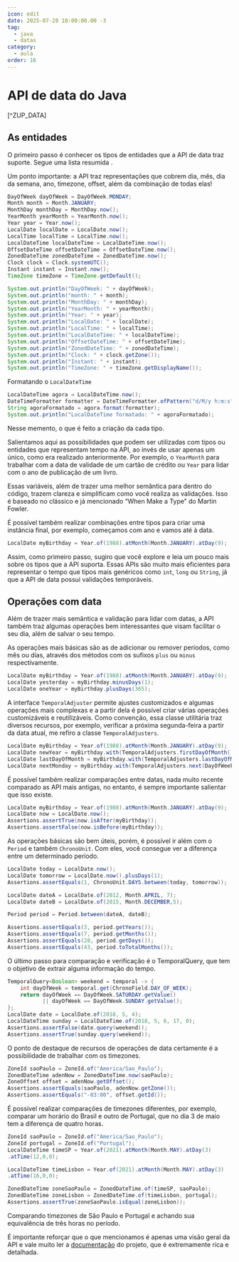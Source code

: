 ```yaml
---
icon: edit
date: 2025-07-28 18:00:00.00 -3
tag:
  - java
  - datas
category:
  - aula
order: 16
---
```


# API de data do Java

[^ZUP_DATA]

## As entidades

O primeiro passo é conhecer os tipos de entidades que a API de data traz suporte. Segue uma lista resumida . 

Um ponto importante: a API traz representações que cobrem dia, mês, dia da semana, ano, timezone, offset, além da combinação de todas elas! 


```java
DayOfWeek dayOfWeek = DayOfWeek.MONDAY;
Month month = Month.JANUARY;
MonthDay monthDay = MonthDay.now();
YearMonth yearMonth = YearMonth.now();
Year year = Year.now();
LocalDate localDate = LocalDate.now();
LocalTime localTime = LocalTime.now();
LocalDateTime localDateTime = LocalDateTime.now();
OffsetDateTime offsetDateTime = OffsetDateTime.now();
ZonedDateTime zonedDateTime = ZonedDateTime.now();
Clock clock = Clock.systemUTC();
Instant instant = Instant.now();
TimeZone timeZone = TimeZone.getDefault();

System.out.println("DayOfWeek: " + dayOfWeek);
System.out.println("month: " + month);
System.out.println("MonthDay: " + monthDay);
System.out.println("YearMonth: " + yearMonth);
System.out.println("Year: " + year);
System.out.println("LocalDate: " + localDate);
System.out.println("LocalTime: " + localTime);
System.out.println("LocalDateTime: " + localDateTime);
System.out.println("OffsetDateTime: " + offsetDateTime);
System.out.println("ZonedDateTime: " + zonedDateTime);
System.out.println("Clock: " + clock.getZone());
System.out.println("Instant: " + instant);
System.out.println("TimeZone: " + timeZone.getDisplayName());
```

Formatando o `LocalDateTime`


```java
LocalDateTime agora = LocalDateTime.now();
DateTimeFormatter formatter = DateTimeFormatter.ofPattern("d/M/y h:m:s");
String agoraFormatado = agora.format(formatter);
System.out.println("LocalDateTime formatado: " + agoraFormatado);
```


Nesse memento, o que é feito a criação da cada tipo.

Salientamos aqui as possibilidades que podem ser utilizadas com tipos ou entidades que representam tempo na API, ao invés de usar apenas um único, como era realizado anteriormente. Por exemplo, o `YearMonth` para trabalhar com a data de validade de um cartão de crédito ou `Year` para lidar com o ano de publicação de um livro.

Essas variáveis, além de trazer uma melhor semântica para dentro do código, trazem clareza e simplificam como você realiza as validações. Isso é baseado no clássico e já mencionado “When Make a Type” do Martin Fowler. 


É possível também realizar combinações entre tipos para criar uma instância final, por exemplo, começamos com ano e vamos até à data.

```java
LocalDate myBirthday = Year.of(1988).atMonth(Month.JANUARY).atDay(9);
```


Assim, como primeiro passo, sugiro que você explore e leia um pouco mais sobre os tipos que a API suporta. Essas APIs são muito mais eficientes para representar o tempo que tipos mais genéricos como `int`, `long` ou `String`, já que a API de data possui validações temporáveis.



## Operações com data

Além de trazer mais semântica e validação para lidar com datas, a API também traz algumas operações bem interessantes que visam facilitar o seu dia, além de salvar o seu tempo. 

As operações mais básicas são as de adicionar ou remover períodos, como mês ou dias, através dos métodos com os sufixos `plus` ou `minus` respectivamente.


```java
LocalDate myBirthday = Year.of(1988).atMonth(Month.JANUARY).atDay(9);
LocalDate yesterday = myBirthday.minusDays(1);
LocalDate oneYear = myBirthday.plusDays(365);
```


A interface `TemporalAdjuster` permite ajustes customizados e algumas operações mais complexas e a partir dela é possível criar várias operações customizáveis e reutilizáveis. Como convenção, essa classe utilitária traz diversos recursos, por exemplo, verificar a próxima segunda-feira a partir da data atual, me refiro a classe `TemporalAdjusters`.

```java
LocalDate myBirthday = Year.of(1988).atMonth(Month.JANUARY).atDay(9);
LocalDate newYear = myBirthday.with(TemporalAdjusters.firstDayOfMonth());
LocalDate lastDayOfMonth = myBirthday.with(TemporalAdjusters.lastDayOfMonth());
LocalDate nextMonday = myBirthday.with(TemporalAdjusters.next(DayOfWeek.MONDAY));
```

É possível também realizar comparações entre datas, nada muito recente comparado as API mais antigas, no entanto, é sempre importante salientar que isso existe.

```java
LocalDate myBirthday = Year.of(1988).atMonth(Month.JANUARY).atDay(9);
LocalDate now = LocalDate.now();
Assertions.assertTrue(now.isAfter(myBirthday));
Assertions.assertFalse(now.isBefore(myBirthday));
```

As operações básicas são bem úteis, porém, é possível ir além com o `Period` e também `ChronoUnit`. Com eles, você consegue ver a diferença entre um determinado período.

```java
LocalDate today = LocalDate.now();
LocalDate tomorrow = LocalDate.now().plusDays(1);
Assertions.assertEquals(1, ChronoUnit.DAYS.between(today, tomorrow));

LocalDate dateA = LocalDate.of(2012, Month.APRIL, 7);
LocalDate dateB = LocalDate.of(2015, Month.DECEMBER,5);

Period period = Period.between(dateA, dateB);

Assertions.assertEquals(3, period.getYears());
Assertions.assertEquals(7, period.getMonths());
Assertions.assertEquals(28, period.getDays());
Assertions.assertEquals(43, period.toTotalMonths());
```


O último passo para comparação e verificação é o TemporalQuery, que tem o objetivo de extrair alguma informação do tempo.

```java
TemporalQuery<Boolean> weekend = temporal -> {
    int dayOfWeek = temporal.get(ChronoField.DAY_OF_WEEK);
    return dayOfWeek == DayOfWeek.SATURDAY.getValue()
           || dayOfWeek == DayOfWeek.SUNDAY.getValue();
};
LocalDate date = LocalDate.of(2018, 5, 4);
LocalDateTime sunday = LocalDateTime.of(2018, 5, 6, 17, 0);
Assertions.assertFalse(date.query(weekend));
Assertions.assertTrue(sunday.query(weekend));
```

O ponto de destaque de recursos de operações de data certamente é a possibilidade de trabalhar com os timezones.

```java
ZoneId saoPaulo = ZoneId.of("America/Sao_Paulo");
ZonedDateTime adenNow = ZonedDateTime.now(saoPaulo);
ZoneOffset offset = adenNow.getOffset();
Assertions.assertEquals(saoPaulo, adenNow.getZone());
Assertions.assertEquals("-03:00", offset.getId());
```

É possível realizar comparações de timezones diferentes, por exemplo, comparar um horário do Brasil e outro de Portugal, que no dia 3 de maio tem a diferença de quatro horas.

```java
ZoneId saoPaulo = ZoneId.of("America/Sao_Paulo");
ZoneId portugal = ZoneId.of("Portugal");
LocalDateTime timeSP = Year.of(2021).atMonth(Month.MAY).atDay(3)
.atTime(12,0,0);

LocalDateTime timeLisbon = Year.of(2021).atMonth(Month.MAY).atDay(3)
.atTime(16,0,0);

ZonedDateTime zoneSaoPaulo = ZonedDateTime.of(timeSP, saoPaulo);
ZonedDateTime zoneLisbon = ZonedDateTime.of(timeLisbon, portugal);
Assertions.assertTrue(zoneSaoPaulo.isEqual(zoneLisbon));
```


Comparando timezones de São Paulo e Portugal e achando sua equivalência de três horas no período.

É importante reforçar que o que mencionamos é apenas uma visão geral da API e vale muito ler a [documentação](https://docs.oracle.com/en/java/javase/21/docs/api/java.base/java/time/package-summary.html) do projeto, que é extremamente rica e detalhada.


<!-- @include: ../../includes/bib.md -->

